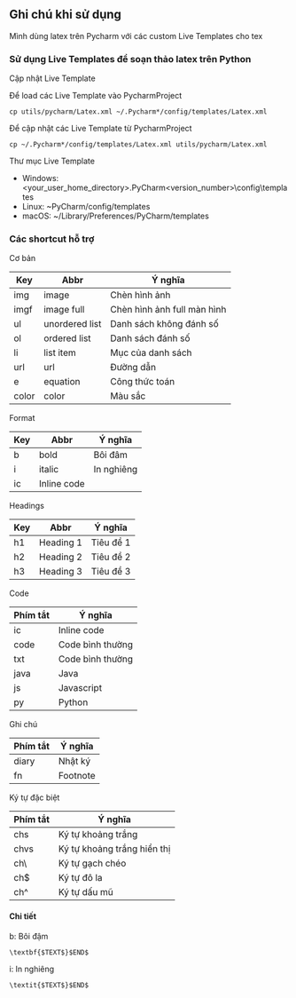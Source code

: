 ## Ghi chú khi sử dụng  

Mình dùng latex trên Pycharm với các custom Live Templates cho tex

### Sử dụng Live Templates để soạn thảo latex trên Python

Cập nhật Live Template

Để load các Live Template vào PycharmProject

```
cp utils/pycharm/Latex.xml ~/.Pycharm*/config/templates/Latex.xml
```

Để cập nhật các Live Template từ PycharmProject

```
cp ~/.Pycharm*/config/templates/Latex.xml utils/pycharm/Latex.xml
```

Thư mục Live Template

* Windows: <your_user_home_directory>\.PyCharm<version_number>\config\templates
* Linux: ~PyCharm<version>/config/templates
* macOS: ~/Library/Preferences/PyCharm<version>/templates

### Các shortcut hỗ trợ

Cơ bản 

| Key   | Abbr           | Ý nghĩa                     |
|-------|----------------|-----------------------------|
| img   | image          | Chèn hình ảnh               |
| imgf  | image full     | Chèn hình ảnh full màn hình |
| ul    | unordered list | Danh sách không đánh số     |
| ol    | ordered list   | Danh sách đánh số           |
| li    | list item      | Mục của danh sách           |
| url   | url            | Đường dẫn                   |
| e     | equation       | Công thức toán              |
| color | color          | Màu sắc                     |


Format 

| Key   | Abbr           | Ý nghĩa                     |
|-------|----------------|-----------------------------|
| b     | bold           | Bôi đâm                     |
| i     | italic         | In nghiêng                  |
| ic    | Inline code    |                             |

Headings

| Key   | Abbr           | Ý nghĩa                     |
|-------|----------------|-----------------------------|
| h1    | Heading 1      | Tiêu đề 1                   |
| h2    | Heading 2      | Tiêu đề 2                   |
| h3    | Heading 3      | Tiêu đề 3                   |

Code

| Phím tắt | Ý nghĩa          |
|----------|------------------|
| ic       | Inline code      |
| code     | Code bình thường |
| txt      | Code bình thường |
| java     | Java             |
| js       | Javascript       |
| py       | Python           |


Ghi chú

| Phím tắt | Ý nghĩa       |
|----------|---------------|
| diary    | Nhật ký       |
| fn       | Footnote      | 

Ký tự đặc biệt

| Phím tắt  | Ý nghĩa                     |
|-----------|-----------------------------|
| chs       | Ký tự khoảng trắng          |
| chvs      | Ký tự khoảng trắng hiển thị |
| ch\       | Ký tự gạch chéo             |
| ch$       | Ký tự đô la                 |
| ch^       | Ký tự dấu mũ                | 

#### Chi tiết 

b: Bôi đậm

```
\textbf{$TEXT$}$END$
```

i: In nghiêng

```
\textit{$TEXT$}$END$
```